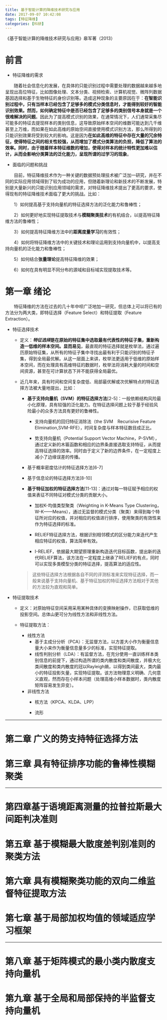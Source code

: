 ```yaml
---
title: 基于智能计算的降维技术研究与应用
date: 2017-09-07 10:42:08
tags: [特征降维]
categories: [科研]
---
```

《基于智能计算的降维技术研究与应用》皋军著（2013）

# 前言

- 特征降维的需求

　　随着社会信息化的发展，在具体的只能识别过程中需要处理的数据越来越多地呈现出高位特征，比如图像处理、文本分类、视频检索、计算机视觉、微阵列数据基因选择和基于生物特征的身份识别等。造成这种现象的主要原因在于：**在智能识别过程中，只有当样本已经包含了足够多的模式分类信息时，才能得到较好的智能识别效果。然而，如何确定特征中是否已经包含了足够多的类别信号本身就是一个很难解决的问题**。因此为了提高模式识别的效果，在通常情况下，人们通常采集尽可能多的特征去提现样本的类别信息，这导致原始样本空间的维数可能达到几千维甚至上万维，而如果在如此高维的原始空间直接使用模式识别方法，那么所得到的只能识别效果将受到较大的影响。这是因为**在如此高维的特征中存在大量的冗余特征，使得特征之间的相关性较强，从而增加了模式分类算法的负担，降低了算法的效率。同时，由于随着样本特征维数的增加，使得对样本的统计特性更加难以估计，从而会影响分类算法的泛化能力，呈现所谓的过学习的现象**。

- 面临的问题和挑战

　　目前，特征降维技术作为一种关键的数据预处理技术被广泛加一研究，并在不同的实际应用领域得到了较为成功的应用，但随着新理论和新技术的不断发展，特别是大量新兴的只能识别应用领域的需求，对特征降维技术提出了更高的要求，使得现有的特征降维技术面临了更大的挑战。比如：
	
　　1）如何提高基于支持向量机的特征选择方法的泛化能力和鲁棒性；

　　2）如何更好地实现特征提取技术与**模糊聚类技术**的有机结合，以提高特征降维方法的鲁棒性；

　　3）如何提高特征降维方法中的**距离度量学习**的有效性；

　　4）如何将特征降维方法中的关键技术和理论运用到支持向量机中，以提高支持向量机的泛化能力和鲁棒性；

　　5）如何结合**张量理论**提高特征降维的效果；

　　6）如何在具有明显不同分布的源域和目标域实现提取技术等。

# 第一章 绪论
　　特征降维的方法在过去的几十年中呗广泛地加一研究，但总体上可以将已有的方法分为两大类，即特征选择（Feature Select）和特征提取（Feature Extraction）。

-  特征选择技术

	- 定义：***特征选择*是在原始的特征集中选取最有代表性的特征子集，重新构造一低维的样本空间。显而易见**，最直观的特征选择就是枚举法，通过遍历原始特征集，从所有的特征子集中寻找出最有利于只能识别的特征子集，得到全局最优解。从这一层面上来讲，枚举法更适用于低维的原始样本空间，而在处理具有高维特征的数据时，枚举法将消耗大量的时间和空间资源，甚至在可计算状态下并不能获得全局最优。

	- 近几年来，具有时间和空间复杂度低、局部最优解或次优解特点的特征选择方法被大量地提出，比如：
		- **基于支持向量机（SVM）的特征选择方法**[2-5]：一般依赖结构风险最小化原理，具有较强的泛化能力。在特征选择问题上较于基于经验风险最小的众多方法具有更好的鲁棒性。
			- 支持向量机的回归特征消除法（the SVM　Recurisive Feature Elimination,SVM-RFE），时间复杂度与样本特征数目成正比。

			- 势支持向量机（Potential Support Vector Machine，P-SVM），通过定义新的木匾函数和相应的边界条直接选取支持特征，从而提高特征选择的效率。同时由于定义了新的边界条件，在一定程度上减小了边缘误差的传播。

		- 基于概率密度估计的特征选择方法[6-7]

		- 基于信息论的特征选择方法[8-10]

		- **基于特征加权的特征选择方法**[11-13]：通过对每一特征赋予相应的权值来表征不同特征对模式分类的贡献大小。
			- 加权K-均值类型聚类（Weighting in K-Means Type Clustering，W-K——Means），通过无监督的模式分类（聚类）来得到每个特征所对应的权值，并对相应的权值进行排序，使用聚类的有效性来作为特征选择的标准。

			- RELIEF特征选择方法，根据识别相邻模式的区分能力来迭代产生相应特征的权值，算法简单有效。

			- I-RELIEF，依据最大期望原理重新构造迭代目标函数，提出新的迭代RELIEF算法，该方法在一定程度上继承了RELIEF的有点，同时可以实现多类模型分类的特征选择，提高算法的适应性。

		> 这些特征选择方法根据各自不同的评测标准来实现特征选择，而一般来说基于支持向量机、基于特征加权的特征选择方法相对于其他的方法较为直观和简单。

-  特征提取技术
	- 定义：对原始特征空间采用采用某种具体的变换映射操作，已获取低维的投影空间。总体山更可分为线性方法和非线性方法。
	
	- 特征提取方法：
		- 线性方法
			- 基于主成分分析（PCA）：无监督方法，以方差大小作为衡量信息量大小来作为衡量信息量多少的标准，实现特征提取。
			- 线性判别分析（LDA）：有监督方法，在充分使用一直训练样本类别信息的前提下，通过构造所谓的类内散度和类间散度，并极大化类间散度和类内散度的冠以Rayleigh熵，以得到类间最大，类内最小的特征投影矢量，实现特征提取。该方法物理意义明确、几何意义直观，然而存在小样本问题（处理高维小样本数据时，类内散度矩阵容易发生异变）。
		- 非线性方法
			- 核方法（KPCA、KLDA、LPP）

			- 流形


---

# 第二章 广义的势支持特征选择方法

# 第三章 具有特征排序功能的鲁棒性模糊聚类

---

<!-- 分别讨论四种新颖的特征提取方法 -->

# 第四章基于语境距离测量的拉普拉斯最大间距判决准则

# 第五章 基于模糊最大散度差判别准则的聚类方法

# 第六章 具有模糊聚类功能的双向二维监督特征提取方法

# 第七章 基于局部加权均值的领域适应学习框架

---

<!-- 研究讨论两种基于类内散度的支持向量机的方法 -->

# 第八章 基于矩阵模式的最小类内散度支持向量机


# 第九章 基于全局和局部保持的半监督支持向量机